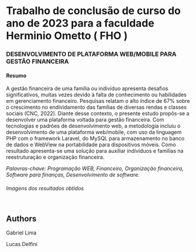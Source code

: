 <h1> Trabalho de conclusão de curso do ano de 2023 para a faculdade Herminio Ometto ( FHO ) </h1> 

<h3> DESENVOLVIMENTO DE PLATAFORMA WEB/MOBILE PARA GESTÃO FINANCEIRA  </h3>

<h4> Resumo </h4>

<p>A gestão financeira de uma família ou indivíduo apresenta desafios significativos, muitas vezes devido à falta de conhecimento ou habilidades em gerenciamento financeiro. Pesquisas relatam o alto índice de 67% sobre o crescimento no endividamento das famílias de diversas rendas e classes sociais (CNC, 2022).  Diante desse contexto, o presente estudo propôs-se a desenvolver uma plataforma voltada para gestão financeira. Com tecnologias e padrões de desenvolvimento web, a metodologia incluiu o desenvolvimento de uma plataforma web/mobile, com uso da linguagem PHP com o framework Laravel, do MySQL para armazenamento no banco de dados e WebView na portabilidade para dispositivos móveis. Como resultado apresenta-se uma solução para auxiliar indivíduos e famílias na reestruturação e organização financeira. </p>

<p><i>Palavras-chave: Programação WEB, Financeiro, Organização financeira, Software para finanças, Desenvolvimento de software.</i></p>


<h6> Imagens dos resultados obtidos </h6>



<img href="https://github.com/lucas41/TCC_2023/blob/main/prints/print1.png">


## Authors

Gabriel Lima

Lucas Delfini

